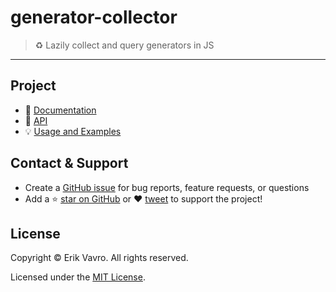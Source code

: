 # generator-collector
> :recycle: Lazily collect and query generators in JS
---

## Project

- :book: [Documentation](https://generator-collector.js.org)
- :wrench: [API](https://generator-collector.js.org/#/api/)
- :bulb: [Usage and Examples](https://generator-collector.jsorg/#/usage)

## Contact & Support

-  Create a [GitHub issue](https://github.com/slurmulon/generator-collector/issues) for bug reports, feature requests, or questions
-   Add a ⭐️ [star on GitHub](https://github.com/VagnerDomingues/generator-collector) or ❤️ [tweet](https://twitter.com/intent/tweet?url=https%3A%2F%2Fgithub.com%2Fslurmulon%2Fgenerator-collector&hashtags=js,generators,promises,queries) to support the project!

## License

Copyright © Erik Vavro. All rights reserved.

Licensed under the [MIT License](https://opensource.org/licenses/MIT).

